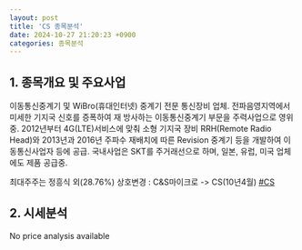 ```yaml
---
layout: post
title: 'CS 종목분석'
date: 2024-10-27 21:20:23 +0900
categories: 종목분석
---
```


## 1. 종목개요 및 주요사업

이동통신중계기 및 WiBro(휴대인터넷) 중계기 전문 통신장비 업체. 전파음영지역에서 미세한 기지국 신호를 증폭하여 재 방사하는 이동통신중계기 부문을 주력사업으로 영위중. 2012년부터 4G(LTE)서비스에 맞춰 소형 기지국 장비 RRH(Remote Radio Head)와 2013년과 2016년 주파수 재배치에 따른 Revision 중계기 등을 개발하여 이동통신사업자 등에 공급. 국내사업은 SKT를 주거래선으로 하며, 일본, 유럽, 미국 업체에도 제품 공급중.

최대주주는 정흥식 외(28.76%) 상호변경 : C&S마이크로 -> CS(10년4월)
[#CS](#)

## 2. 시세분석

No price analysis available
